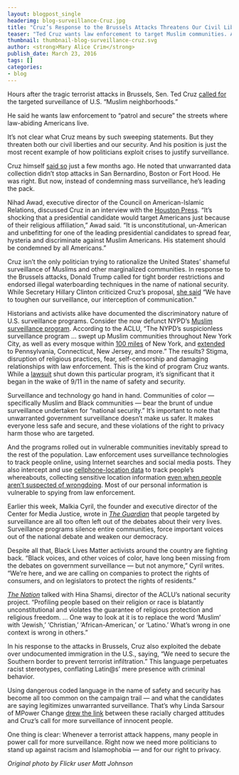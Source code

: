 ```yaml
---
layout: blogpost_single
headerimg: blog-surveillance-Cruz.jpg  
title: "Cruz’s Response to the Brussels Attacks Threatens Our Civil Liberties — and Doesn’t Make Us Safer"
teaser: "Ted Cruz wants law enforcement to target Muslim communities. And his position is just the most recent example of how politicians exploit crises to justify surveillance."
thumbnail: thumbnail-blog-surveillance-cruz.svg
author: <strong>Mary Alice Crim</strong>
publish_date: March 23, 2016
tags: []
categories:
- blog
---
```

Hours after the tragic terrorist attacks in Brussels, Sen. Ted Cruz [called for](http://m.motherjones.com/mojo/2016/03/ted-cruz-calls-patroling-muslim-neighborhoods) the targeted surveillance of U.S. “Muslim neighborhoods.”

He said he wants law enforcement to “patrol and secure” the streets where law-abiding Americans live. 

It’s not clear what Cruz means by such sweeping statements. But they threaten both our civil liberties and our security. And his position is just the most recent example of how politicians exploit crises to justify surveillance. 

Cruz himself [said so](http://www.theguardian.com/us-news/2015/dec/10/ted-cruz-nsa-surveillance-san-bernardino) just a few months ago. He noted that unwarranted data collection didn’t stop attacks in San Bernardino, Boston or Fort Hood. He was right. But now, instead of condemning mass surveillance, he’s leading the pack. 

Nihad Awad, executive director of the Council on American-Islamic Relations, discussed Cruz in an interview with the [Houston Press](http://www.houstonpress.com/news/ted-cruz-wants-to-patrol-and-secure-american-muslim-communities-get-ready-houston-8263522). “It’s shocking that a presidential candidate would target Americans just because of their religious affiliation,” Awad said. “It is unconstitutional, un-American and unbefitting for one of the leading presidential candidates to spread fear, hysteria and discriminate against Muslim Americans. His statement should be condemned by all Americans.”

Cruz isn’t the only politician trying to rationalize the United States’ shameful surveillance of Muslims and other marginalized communities. In response to the Brussels attacks, Donald Trump called for tight border restrictions and endorsed illegal waterboarding techniques in the name of national security. While Secretary Hillary Clinton criticized Cruz’s proposal, [she said](http://www.cleveland.com/open/index.ssf/2016/03/hillary_clinton_calls_for_more.html) “We have to toughen our surveillance, our interception of communication.”

Historians and activists alike have documented the discriminatory nature of U.S. surveillance programs. Consider the now defunct NYPD’s [Muslim surveillance program](https://www.aclu.org/factsheet-nypd-muslim-surveillance-program). According to the ACLU, “The NYPD’s suspicionless surveillance program ... swept up Muslim communities throughout New York City, as well as every mosque within [100 miles](http://www.ap.org/Content/AP-In-The-News/2011/With-CIA-help-NYPD-moves-covertly-in-Muslim-areas) of New York, and [extended](http://www.ap.org/Content/AP-In-The-News/2012/NYPD-monitored-Muslim-students-all-over-Northeast) to Pennsylvania, Connecticut, New Jersey, and more.” The results? Stigma, disruption of religious practices, fear, self-censorship and damaging relationships with law enforcement. This is the kind of program Cruz wants. While a [lawsuit](https://www.aclu.org/cases/raza-v-city-new-york-legal-challenge-nypd-muslim-surveillance-program) shut down this particular program, it’s significant that it began in the wake of 9/11 in the name of safety and security. 

Surveillance and technology go hand in hand. Communities of color — specifically Muslim and Black communities — bear the brunt of undue surveillance undertaken for “national security.” It’s important to note that unwarranted government surveillance doesn’t make us safer. It makes everyone less safe and secure, and these violations of the right to privacy harm those who are targeted. 

And the programs rolled out in vulnerable communities inevitably spread to the rest of the population. Law enforcement uses surveillance technologies to track people online, using Internet searches and social media posts. They also intercept and use [cellphone-location data](https://s3.amazonaws.com/s3.colorofchange.org/images/FinalStingrayLetter_3-14-2016_45.pdf) to track people’s whereabouts, collecting sensitive location information [even when people aren’t suspected of wrongdoing](http://blogs.wsj.com/digits/2012/10/22/judge-questions-tools-that-grab-cellphone-data-on-innocent-people/). Most of our personal information is vulnerable to spying from law enforcement.

Earlier this week, Malkia Cyril, the founder and executive director of the Center for Media Justice, wrote in <em>[The Guardian](http://www.theguardian.com/technology/2016/mar/21/apple-fbi-black-americans-encryption-debate)</em> that people targeted by surveillance are all too often left out of the debates about their very lives. Surveillance programs silence entire communities, force important voices out of the national debate and weaken our democracy. 

Despite all that, Black Lives Matter activists around the country are fighting back. “Black voices, and other voices of color, have long been missing from the debates on government surveillance — but not anymore,” Cyril writes. “We’re here, and we are calling on companies to protect the rights of consumers, and on legislators to protect the rights of residents.”

<em>[The Nation](http://www.thenation.com/article/ted-cruzs-radical-new-proposal-patrol-and-secure-muslim-neighborhoods/)</em> talked with Hina Shamsi, director of the ACLU’s national security project. “Profiling people based on their religion or race is blatantly unconstitutional and violates the guarantee of religious protection and religious freedom. … One way to look at it is to replace the word ‘Muslim’ with ‘Jewish,’ ‘Christian,’ ‘African-American,’ or ‘Latino.’ What’s wrong in one context is wrong in others.”

In his response to the attacks in Brussels, Cruz also exploited the debate over undocumented immigration in the U.S., saying, “We need to secure the Southern border to prevent terrorist infiltration.” This language perpetuates racist stereotypes, conflating Latin@s’ mere presence with criminal behavior. 

Using dangerous coded language in the name of safety and security has become all too common on the campaign trail — and what the candidates are saying legitimizes unwarranted surveillance. That’s why Linda Sarsour of MPower Change [drew the link](https://twitter.com/MPOWER_Change/status/712401200331804673) between these racially charged attitudes and Cruz’s call for more surveillance of innocent people.

One thing is clear: Whenever a terrorist attack happens, many people in power call for more surveillance. Right now we need more politicians to stand up against racism and Islamophobia — and for our right to privacy. 

*Original photo by Flickr user Matt Johnson*
